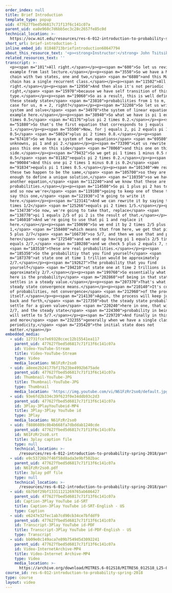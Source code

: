 ```yaml
---
order_index: null
title: Brief Introduction
template_type: popup
uid: 477627fbed5d6817c71f13f6c141c07a
parent_uid: ea0e960c7d6bb5ec3c28c2657fe85c0d
technical_location: >-
  https://ocw.mit.edu/resources/res-6-012-introduction-to-probability-spring-2018/part-iii-random-processes/brief-introduction-1
short_url: brief-introduction-1
inline_embed_id: 81848713briefintroduction68647794
about_this_resource_text: '<p><strong>Instructor:</strong> John Tsitsiklis</p>'
related_resources_text: ''
transcript: >-
  <p><span m="101">All right.</span></p><p><span m="600">So let us revisit the
  example from last lecture.</span></p><p><span m="3550">So we have a Markov
  chain with two states, one and two,</span> <span m="6880">and this Markov
  chain has a single recurrent class.</span></p><p><span m="11502">All
  right.</span></p><p><span m="12950">And then also it's not periodic
  right,</span> <span m="15970">because we have self transition of this
  type.</span></p><p><span m="19060">So as a result, this is well defined and
  these steady state</span> <span m="23810">probabilities from 1 to m, in that
  case for us, m = 2, right?</span></p><p><span m="32208">So let us write the
  system and solve</span> <span m="34970">the system of linear equation for this
  example here.</span></p><p><span m="38940">So what we have is pi 1 equals pi 1
  times 0.5</span> <span m="41176">plus pi 2 times 0.2.</span></p><p><span
  m="51880">So that's the first equation that corresponds to j equals
  1.</span></p><p><span m="55500">Now, for j equals 2, pi 2 equals pi 1 times
  0.5</span> <span m="58024">plus pi 2 times 0.8.</span></p><p><span
  m="67410">So we have a system of two equations</span> <span m="69580">with two
  unknowns, pi 1 and pi 2.</span></p><p><span m="73390">Let us rewrite them, I
  pass this one on this side</span> <span m="78060">and this one on this
  side.</span></p><p><span m="79432">So we get pi 1 times 1 minus 0.5 minus
  0.5</span> <span m="81182">equals pi 2 times 0.2.</span></p><p><span
  m="90084">And this one pi 2 times 1 minus 0.8 is 0.2</span> <span
  m="91834">equals pi 1 times 0.5.</span></p><p><span m="101340">We realize that
  these two happen to be the same,</span> <span m="105700">so they are not
  enough to define a unique solution,</span> <span m="110350">so we have to add
  another equation,</span> <span m="112240">and we know that these are
  probabilities.</span></p><p><span m="114580">So pi 1 plus pi 2 has to be one,
  and so now we're</span> <span m="119100">going to keep one of these two, let's
  say this one,</span> <span m="121930">I'm going to write it
  here.</span></p><p><span m="123141">And we can rewrite it by saying that pi 1
  times 1/2</span> <span m="125266">equals pi 2 times 1/5.</span></p><p><span
  m="134730">So now, we're going to take that, replace</span> <span
  m="138770">pi 1 equals 2/5 of pi 2 is the result of that.</span></p><p><span
  m="146010">And we're going to use that pi 1 and replace it
  here.</span></p><p><span m="150690">So we end it by 2 times 2/5 plus 1 equals
  1,</span> <span m="158400">which means that from here, we get that pi 2 equals
  5 plus 2/7</span> <span m="166730">so 5/7, and then we use that and place it
  here</span> <span m="172540">and we end up having pi 1 equals 2/5 times 5/7
  equals 2/7,</span> <span m="180280">and we check 5 plus 2 equals 7, so</span>
  <span m="183510">these are real probabilities.</span></p><p><span
  m="185350">So the probabilitiy that you find yourself</span> <span
  m="187370">at state one at time 1 trillion would be approximately
  2/7.</span></p><p><span m="192627">The probability that you find
  yourself</span> <span m="194210">at state one at time 2 trillions is again
  approximately 2/7.</span></p><p><span m="199760">So essentially what we have
  here is the probability</span> <span m="202860">of being in that state one
  settles in a steady value.</span></p><p><span m="207370">That's what the
  steady state convergence means.</span></p><p><span m="210140">It's convergence
  of probabilities, not convergence</span> <span m="212960">of the process
  itself.</span></p><p><span m="214130">Again, the process will keep jumping
  back and forth,</span> <span m="217350">but the steady state probability will
  settle for a given value</span> <span m="220240">here in one, that will be
  2/7, and the steady state</span> <span m="224300">probability in being in two
  will settle to 5/7.</span></p><p><span m="229720">And finally in this example,
  and more</span> <span m="232355">generally when we have a single class and no
  periodicity,</span> <span m="235420">the initial state does not
  matter.</span></p>
embedded_media:
  - uid: 12731fce7e69328ccec12b15541ea117
    parent_uid: 477627fbed5d6817c71f13f6c141c07a
    id: Video-YouTube-Stream
    title: Video-YouTube-Stream
    type: Video
    media_location: N61FzRr2so0
  - uid: a8eee2b24177bf17b23be4992b675ade
    parent_uid: 477627fbed5d6817c71f13f6c141c07a
    id: Thumbnail-YouTube-JPG
    title: Thumbnail-YouTube-JPG
    type: Thumbnail
    media_location: 'https://img.youtube.com/vi/N61FzRr2so0/default.jpg'
  - uid: 93e6fd2b334c39f623f0e34ddb93c2d3
    parent_uid: 477627fbed5d6817c71f13f6c141c07a
    id: 3Play-3PlayYouTubeid-MP4
    title: 3Play-3Play YouTube id
    type: 3Play
    media_location: N61FzRr2so0
  - uid: f8886089c0b4b668fa7dbddab1240cde
    parent_uid: 477627fbed5d6817c71f13f6c141c07a
    id: N61FzRr2so0.srt
    title: 3play caption file
    type: null
    technical_location: >-
      /resources/res-6-012-introduction-to-probability-spring-2018/part-iii-random-processes/brief-introduction-1/N61FzRr2so0.srt
  - uid: e9c53726b7f46f58d8ada3e9bf502bac
    parent_uid: 477627fbed5d6817c71f13f6c141c07a
    id: N61FzRr2so0.pdf
    title: 3play pdf file
    type: null
    technical_location: >-
      /resources/res-6-012-introduction-to-probability-spring-2018/part-iii-random-processes/brief-introduction-1/N61FzRr2so0.pdf
  - uid: 6b7b0f29bf13311121269765ab686427
    parent_uid: 477627fbed5d6817c71f13f6c141c07a
    id: Caption-3Play YouTube id-SRT
    title: Caption-3Play YouTube id-SRT-English - US
    type: Caption
  - uid: e6247e32fec1ab7cd90cb34ce7bfddf9
    parent_uid: 477627fbed5d6817c71f13f6c141c07a
    id: Transcript-3Play YouTube id-PDF
    title: Transcript-3Play YouTube id-PDF-English - US
    type: Transcript
  - uid: bb09e0c149aca7e89b7549d5d3092241
    parent_uid: 477627fbed5d6817c71f13f6c141c07a
    id: Video-InternetArchive-MP4
    title: Video-Internet Archive-MP4
    type: Video
    media_location: >-
      https://archive.org/download/MITRES.6-012S18/MITRES6_012S18_L25-01_300k.mp4
course_id: res-6-012-introduction-to-probability-spring-2018
type: course
layout: video
---
```

